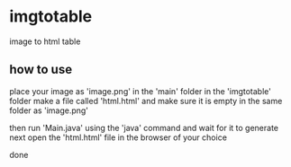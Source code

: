 # imgtotable
image to html table

## how to use
place your image as 'image.png' in the 'main' folder in the 'imgtotable' folder
make a file called 'html.html' and make sure it is empty in the same folder as 'image.png'

then run 'Main.java' using the 'java' command and wait for it to generate
next open the 'html.html' file in the browser of your choice

done
